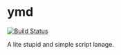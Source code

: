 ymd
===

[![Build Status](https://travis-ci.org/emptyland/ymd.png)](https://travis-ci.org/emptyland/ymd])

A lite stupid and simple script lanage.